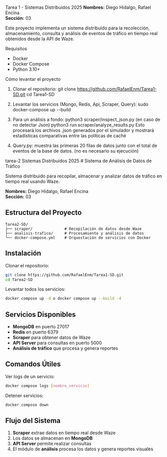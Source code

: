 Tarea 1 - Sistemas Distribuidos 2025
**Nombres:** Diego Hidalgo, Rafael Encina  
**Sección:** 03

Este proyecto implementa un sistema distribuido para la recolección, almacenamiento, consulta y análisis de eventos de tráfico en tiempo real obtenidos desde la API de Waze.

Requisitos
- Docker
- Docker Compose
- Python 3.10+
  
Cómo levantar el proyecto

1. Clonar el repositorio:
   git clone https://github.com/RafaelEnm/Tarea1-SD.git
   cd Tarea1-SD
   
2. Levantar los servicios (Mongo, Redis, Api, Scraper, Query):
  sudo docker-compose up --build

3. Para un análisis a fondo:
  python3 scraper/inspect_json.py (en caso de no detectar Json)
  python3 run scraper/analyze_results.py
Esto procesará los archivos .json generados por el simulador y mostrará estadísticas comparativas entre las políticas de caché

4. Query.py: muestra las primeras 20 filas de datos junto con el total de eventos de la base de datos. (no es necesario su ejecución)

tarea-2 Sistemas Distribuidos 2025 # Sistema de Análisis de Datos de Tráfico

Sistema distribuido para recopilar, almacenar y analizar datos de tráfico en tiempo real usando Waze.

**Nombres:** Diego Hidalgo, Rafael Encina  
**Sección:** 03

## Estructura del Proyecto

```
Tarea2-SD/
├── scraper/              # Recopilación de datos desde Waze
├── analisis-trafico/     # Procesamiento y análisis de datos
└── docker-compose.yml    # Orquestación de servicios con Docker
```
## Instalación

Clonar el repositorio:

```bash
git clone https://github.com/RafaelEnm/Tarea1-SD.git
cd Tarea2-SD
```
Levantar todos los servicios:

```bash
docker compose up -d o docker compose up --build -d
```
## Servicios Disponibles

- **MongoDB** en puerto 27017
- **Redis** en puerto 6379
- **Scraper** para obtener datos de Waze
- **API Server** para consultas en puerto 5000
- **Análisis de tráfico** que procesa y genera reportes

## Comandos Útiles

Ver logs de un servicio:
```bash
docker compose logs [nombre_servicio]
```
Detener servicios:
```bash
docker compose down
```
## Flujo del Sistema

1. **Scraper** extrae datos en tiempo real desde Waze
2. Los datos se almacenan en **MongoDB**
3. **API Server** permite realizar consultas
4. El módulo de **análisis** procesa los datos y genera reportes visuales
